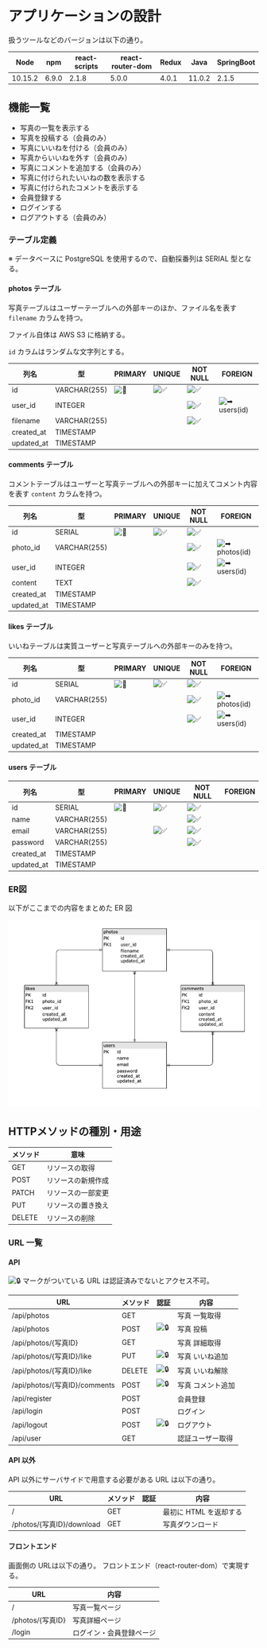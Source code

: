 # アプリケーションの設計

扱うツールなどのバージョンは以下の通り。

| Node | npm  | react-scripts | react-router-dom | Redux | Java   | SpringBoot |
| ---- | ---- | ------------- | ---------------- | ----- | ------ | ---------- |
|10.15.2|6.9.0| 2.1.8         |  5.0.0           | 4.0.1 | 11.0.2 | 2.1.5      |



## 機能一覧

- 写真の一覧を表示する
- 写真を投稿する（会員のみ）
- 写真にいいねを付ける（会員のみ）
- 写真からいいねを外す（会員のみ）
- 写真にコメントを追加する（会員のみ）
- 写真に付けられたいいねの数を表示する
- 写真に付けられたコメントを表示する
- 会員登録する
- ログインする
- ログアウトする（会員のみ）



### テーブル定義

※ データベースに PostgreSQL を使用するので、自動採番列は SERIAL 型となる。



#### photos テーブル

写真テーブルはユーザーテーブルへの外部キーのほか、ファイル名を表す `filename` カラムを持つ。

ファイル自体は AWS S3 に格納する。

`id` カラムはランダムな文字列とする。

| 列名       | 型           | PRIMARY                                                      | UNIQUE                                                       | NOT NULL                                                     | FOREIGN                                                      |
| ---------- | ------------ | ------------------------------------------------------------ | ------------------------------------------------------------ | ------------------------------------------------------------ | ------------------------------------------------------------ |
| id         | VARCHAR(255) | ![🔑](https://cdn.jsdelivr.net/emojione/assets/4.0/png/32/1f511.png) | ![✅](https://cdn.jsdelivr.net/emojione/assets/4.0/png/32/2705.png) | ![✅](https://cdn.jsdelivr.net/emojione/assets/4.0/png/32/2705.png) |                                                              |
| user_id    | INTEGER      |                                                              |                                                              | ![✅](https://cdn.jsdelivr.net/emojione/assets/4.0/png/32/2705.png) | ![➡](https://cdn.jsdelivr.net/emojione/assets/4.0/png/32/27a1.png) users(id) |
| filename   | VARCHAR(255) |                                                              |                                                              | ![✅](https://cdn.jsdelivr.net/emojione/assets/4.0/png/32/2705.png) |                                                              |
| created_at | TIMESTAMP    |                                                              |                                                              |                                                              |                                                              |
| updated_at | TIMESTAMP    |                                                              |                                                              |                                                              |                                                              |



#### comments テーブル

コメントテーブルはユーザーと写真テーブルへの外部キーに加えてコメント内容を表す `content` カラムを持つ。

| 列名       | 型           | PRIMARY                                                      | UNIQUE                                                       | NOT NULL                                                     | FOREIGN                                                      |
| ---------- | ------------ | ------------------------------------------------------------ | ------------------------------------------------------------ | ------------------------------------------------------------ | ------------------------------------------------------------ |
| id         | SERIAL       | ![🔑](https://cdn.jsdelivr.net/emojione/assets/4.0/png/32/1f511.png) | ![✅](https://cdn.jsdelivr.net/emojione/assets/4.0/png/32/2705.png) | ![✅](https://cdn.jsdelivr.net/emojione/assets/4.0/png/32/2705.png) |                                                              |
| photo_id   | VARCHAR(255) |                                                              |                                                              | ![✅](https://cdn.jsdelivr.net/emojione/assets/4.0/png/32/2705.png) | ![➡](https://cdn.jsdelivr.net/emojione/assets/4.0/png/32/27a1.png) photos(id) |
| user_id    | INTEGER      |                                                              |                                                              | ![✅](https://cdn.jsdelivr.net/emojione/assets/4.0/png/32/2705.png) | ![➡](https://cdn.jsdelivr.net/emojione/assets/4.0/png/32/27a1.png) users(id) |
| content    | TEXT         |                                                              |                                                              | ![✅](https://cdn.jsdelivr.net/emojione/assets/4.0/png/32/2705.png) |                                                              |
| created_at | TIMESTAMP    |                                                              |                                                              |                                                              |                                                              |
| updated_at | TIMESTAMP    |                                                              |                                                              |                                                              |                                                              |



#### likes テーブル

いいねテーブルは実質ユーザーと写真テーブルへの外部キーのみを持つ。

| 列名       | 型           | PRIMARY                                                      | UNIQUE                                                       | NOT NULL                                                     | FOREIGN                                                      |
| ---------- | ------------ | ------------------------------------------------------------ | ------------------------------------------------------------ | ------------------------------------------------------------ | ------------------------------------------------------------ |
| id         | SERIAL       | ![🔑](https://cdn.jsdelivr.net/emojione/assets/4.0/png/32/1f511.png) | ![✅](https://cdn.jsdelivr.net/emojione/assets/4.0/png/32/2705.png) | ![✅](https://cdn.jsdelivr.net/emojione/assets/4.0/png/32/2705.png) |                                                              |
| photo_id   | VARCHAR(255) |                                                              |                                                              | ![✅](https://cdn.jsdelivr.net/emojione/assets/4.0/png/32/2705.png) | ![➡](https://cdn.jsdelivr.net/emojione/assets/4.0/png/32/27a1.png) photos(id) |
| user_id    | INTEGER      |                                                              |                                                              | ![✅](https://cdn.jsdelivr.net/emojione/assets/4.0/png/32/2705.png) | ![➡](https://cdn.jsdelivr.net/emojione/assets/4.0/png/32/27a1.png) users(id) |
| created_at | TIMESTAMP    |                                                              |                                                              |                                                              |                                                              |
| updated_at | TIMESTAMP    |                                                              |                                                              |                                                              |                                                              |



#### users テーブル

| 列名       | 型           | PRIMARY                                                      | UNIQUE                                                       | NOT NULL                                                     | FOREIGN |
| ---------- | ------------ | ------------------------------------------------------------ | ------------------------------------------------------------ | ------------------------------------------------------------ | ------- |
| id         | SERIAL       | ![🔑](https://cdn.jsdelivr.net/emojione/assets/4.0/png/32/1f511.png) | ![✅](https://cdn.jsdelivr.net/emojione/assets/4.0/png/32/2705.png) | ![✅](https://cdn.jsdelivr.net/emojione/assets/4.0/png/32/2705.png) |         |
| name       | VARCHAR(255) |                                                              |                                                              | ![✅](https://cdn.jsdelivr.net/emojione/assets/4.0/png/32/2705.png) |         |
| email      | VARCHAR(255) |                                                              | ![✅](https://cdn.jsdelivr.net/emojione/assets/4.0/png/32/2705.png) | ![✅](https://cdn.jsdelivr.net/emojione/assets/4.0/png/32/2705.png) |         |
| password   | VARCHAR(255) |                                                              |                                                              | ![✅](https://cdn.jsdelivr.net/emojione/assets/4.0/png/32/2705.png) |         |
| created_at | TIMESTAMP    |                                                              |                                                              |                                                              |         |
| updated_at | TIMESTAMP    |                                                              |                                                              |                                                              |         |



### ER図

以下がここまでの内容をまとめた ER 図

![ER](https://github.com/Kento75/ReactSpringBootApp/blob/master/docs/assets/ER.png)



## HTTPメソッドの種別・用途

| メソッド | 意味               |
| -------- | ------------------ |
| GET      | リソースの取得     |
| POST     | リソースの新規作成 |
| PATCH    | リソースの一部変更 |
| PUT      | リソースの置き換え |
| DELETE   | リソースの削除     |



### URL 一覧

#### API

![🔒](https://cdn.jsdelivr.net/emojione/assets/4.0/png/32/1f512.png) マークがついている URL は認証済みでないとアクセス不可。

| URL                           | メソッド | 認証                                                         | 内容              |
| ----------------------------- | -------- | ------------------------------------------------------------ | ----------------- |
| /api/photos                   | GET      |                                                              | 写真 一覧取得     |
| /api/photos                   | POST     | ![🔒](https://cdn.jsdelivr.net/emojione/assets/4.0/png/32/1f512.png) | 写真 投稿         |
| /api/photos/{写真ID}          | GET      |                                                              | 写真 詳細取得     |
| /api/photos/{写真ID}/like     | PUT      | ![🔒](https://cdn.jsdelivr.net/emojione/assets/4.0/png/32/1f512.png) | 写真 いいね追加   |
| /api/photos/{写真ID}/like     | DELETE   | ![🔒](https://cdn.jsdelivr.net/emojione/assets/4.0/png/32/1f512.png) | 写真 いいね解除   |
| /api/photos/{写真ID}/comments | POST     | ![🔒](https://cdn.jsdelivr.net/emojione/assets/4.0/png/32/1f512.png) | 写真 コメント追加 |
| /api/register                 | POST     |                                                              | 会員登録          |
| /api/login                    | POST     |                                                              | ログイン          |
| /api/logout                   | POST     | ![🔒](https://cdn.jsdelivr.net/emojione/assets/4.0/png/32/1f512.png) | ログアウト        |
| /api/user                     | GET      |                                                              | 認証ユーザー取得  |

 

#### API 以外

API 以外にサーバサイドで用意する必要がある URL は以下の通り。

| URL                       | メソッド | 認証 | 内容                   |
| ------------------------- | -------- | ---- | ---------------------- |
| /                         | GET      |      | 最初に HTML を返却する |
| /photos/{写真ID}/download | GET      |      | 写真ダウンロード       |



#### フロントエンド

画面側の URLは以下の通り。
フロントエンド（react-router-dom）で実現する。

| URL              | 内容                     |
| ---------------- | ------------------------ |
| /                | 写真一覧ページ           |
| /photos/{写真ID} | 写真詳細ページ           |
| /login           | ログイン・会員登録ページ |


